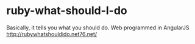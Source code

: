 ruby-what-should-I-do
=====================

Basically, it tells you what you should do. Web programmed in AngularJS 
http://rubywhatshouldido.net76.net/
